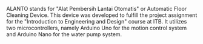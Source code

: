 ALANTO stands for "Alat Pembersih Lantai Otomatis" or Automatic Floor Cleaning Device. This device was developed to fulfill the project assignment for the "Introduction to Engineering and Design" course at ITB. It utilizes two microcontrollers, namely Arduino Uno for the motion control system and Arduino Nano for the water pump system.

